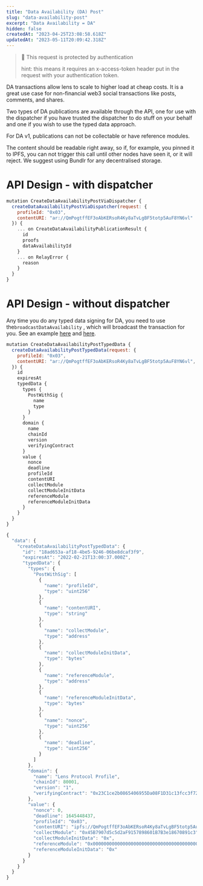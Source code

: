 ```yaml
---
title: "Data Availability (DA) Post"
slug: "data-availability-post"
excerpt: "Data Availability = DA"
hidden: false
createdAt: "2023-04-25T23:08:58.618Z"
updatedAt: "2023-05-11T20:09:42.318Z"
---
```

> 🚧 This request is protected by authentication
> 
> hint: this means it requires an x-access-token header put in the request with your authentication token.

DA transactions allow lens to scale to higher load at cheap costs. It is a great use case for non-financial web3 social transactions like posts, comments, and shares.

Two types of DA publications are available through the API, one for use with the dispatcher if you have trusted the dispatcher to do stuff on your behalf and one if you wish to use the typed data approach.

For DA v1, publications can not be collectable or have reference modules.

The content should be readable right away, so if, for example, you pinned it to IPFS, you can not trigger this call until other nodes have seen it, or it will reject. We suggest using Bundlr for any decentralised storage.

# API Design - with dispatcher

```javascript Example request
mutation CreateDataAvailabilityPostViaDispatcher {
  createDataAvailabilityPostViaDispatcher(request: {
    profileId: "0x03",
    contentURI: "ar://QmPogtffEF3oAbKERsoR4Ky8aTvLgBF5totp5AuF8YN6vl"
  }) {
    ... on CreateDataAvailabilityPublicationResult {
      id
      proofs
      dataAvailabilityId
    }
    ... on RelayError {
      reason
    }
  }
}
```

# API Design - without dispatcher

Any time you do any typed data signing for DA, you need to use the`broadcastDataAvailability` , which will broadcast the transaction for you. See an example [here](https://github.com/lens-protocol/api-examples/blob/c9b433186a7c1fb521fc16152122d37db8382dcb/src/publications/post-data-availability.ts#L73) and [here](https://github.com/lens-protocol/api-examples/blob/feature/DA/src/broadcast/broadcast-data-availability.ts).

```javascript Example request
mutation CreateDataAvailabilityPostTypedData {
  createDataAvailabilityPostTypedData(request: {
    profileId: "0x03",
    contentURI: "ar://QmPogtffEF3oAbKERsoR4Ky8aTvLgBF5totp5AuF8YN6vl",
  }) {
    id
    expiresAt
    typedData {
      types {
        PostWithSig {
          name
          type
        }
      }
      domain {
        name
        chainId
        version
        verifyingContract
      }
      value {
        nonce
        deadline
        profileId
        contentURI
        collectModule
        collectModuleInitData
        referenceModule
        referenceModuleInitData
      }
    }
  }
}
```
```javascript Example response
{
  "data": {
    "createDataAvailabilityPostTypedData": {
      "id": "18ad653a-af18-4be5-9246-06be8dcaf3f9",
      "expiresAt": "2022-02-21T13:00:37.000Z",
      "typedData": {
        "types": {
          "PostWithSig": [
            {
              "name": "profileId",
              "type": "uint256"
            },
            {
              "name": "contentURI",
              "type": "string"
            },
            {
              "name": "collectModule",
              "type": "address"
            },
            {
              "name": "collectModuleInitData",
              "type": "bytes"
            },
            {
              "name": "referenceModule",
              "type": "address"
            },
            {
              "name": "referenceModuleInitData",
              "type": "bytes"
            },
            {
              "name": "nonce",
              "type": "uint256"
            },
            {
              "name": "deadline",
              "type": "uint256"
            }
          ]
        },
        "domain": {
          "name": "Lens Protocol Profile",
          "chainId": 80001,
          "version": "1",
          "verifyingContract": "0x23C1ce2b0865406955Da08F1D31c13fcc3f72A3a"
        },
        "value": {
          "nonce": 0,
          "deadline": 1645448437,
          "profileId": "0x03",
          "contentURI": "ipfs://QmPogtffEF3oAbKERsoR4Ky8aTvLgBF5totp5AuF8YN6vl.json",
          "collectModule": "0x45B7907d5c5d2aF9157898601B7B3e18670891c3",
          "collectModuleInitData": "0x",
          "referenceModule": "0x0000000000000000000000000000000000000000",
          "referenceModuleInitData": "0x"
        }
      }
    }
  }
}
```